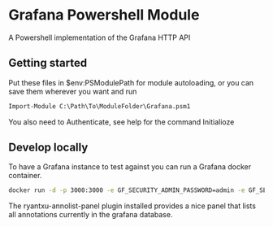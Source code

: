 
# Grafana Powershell Module

A Powershell implementation of the Grafana HTTP API

## Getting started

Put these files in $env:PSModulePath for module autoloading, or you can save them wherever you want and run
```cmd
Import-Module C:\Path\To\ModuleFolder\Grafana.psm1 
``` 

You also need to Authenticate, see help for the command Initialioze

## Develop locally

To have a Grafana instance to test against you can run a Grafana docker container.

```cmd
docker run -d -p 3000:3000 -e GF_SECURITY_ADMIN_PASSWORD=admin -e GF_SECURITY_ADMIN_USER=admin123 -e GF_INSTALL_PLUGINS=ryantxu-annolist-panel--name=grafana grafana/grafana
```

The ryantxu-annolist-panel plugin installed provides a nice panel that lists all annotations currently in the grafana database.
